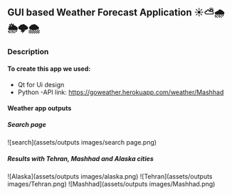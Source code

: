 ## GUI based Weather Forecast Application ☀️⛅️🌧️🌦️🌩️🌨️


### Description
#### To create this app we used:
- Qt for Ui design
- Python
-API link:  https://goweather.herokuapp.com/weather/Mashhad

#### Weather app outputs

##### Search page
![search](assets/outputs images/search page.png)


##### Results with Tehran, Mashhad and Alaska cities


![Alaska](assets/outputs images/alaska.png)
![Tehran](assets/outputs images/Tehran.png)
![Mashhad](assets/outputs images/Mashhad.png)
